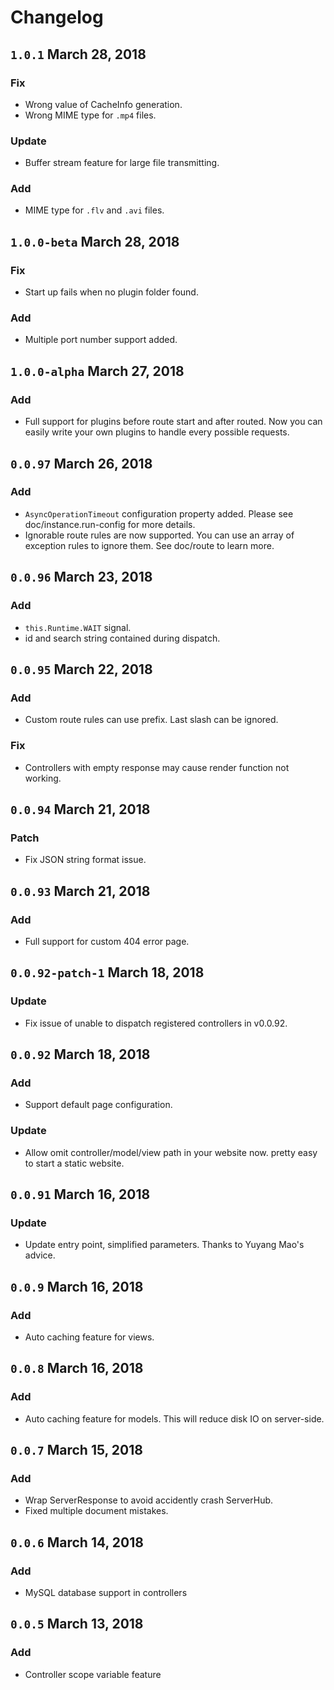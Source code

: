 # Changelog

## `1.0.1` March 28, 2018

### Fix

- Wrong value of CacheInfo generation.
- Wrong MIME type for `.mp4` files.

### Update

- Buffer stream feature for large file transmitting.

### Add

- MIME type for `.flv` and `.avi` files.

## `1.0.0-beta` March 28, 2018

### Fix

- Start up fails when no plugin folder found.

### Add

- Multiple port number support added.


## `1.0.0-alpha` March 27, 2018

### Add

- Full support for plugins before route start and after routed. Now you can easily write your own plugins to handle every possible requests.

## `0.0.97` March 26, 2018

### Add

- `AsyncOperationTimeout` configuration property added. Please see doc/instance.run-config for more details.
- Ignorable route rules are now supported. You can use an array of exception rules to ignore them. See doc/route to learn more.

## `0.0.96` March 23, 2018

### Add

- `this.Runtime.WAIT` signal.
- id and search string contained during dispatch.

## `0.0.95` March 22, 2018

### Add

- Custom route rules can use prefix. Last slash can be ignored.

### Fix

- Controllers with empty response may cause render function not working.

## `0.0.94` March 21, 2018

### Patch

- Fix JSON string format issue.

## `0.0.93` March 21, 2018

### Add

- Full support for custom 404 error page.

## `0.0.92-patch-1` March 18, 2018

### Update

- Fix issue of unable to dispatch registered controllers in v0.0.92.

## `0.0.92` March 18, 2018

### Add

- Support default page configuration.

### Update

- Allow omit controller/model/view path in your website now. pretty easy to start a static website.

## `0.0.91` March 16, 2018

### Update

- Update entry point, simplified parameters. Thanks to Yuyang Mao's advice.

## `0.0.9` March 16, 2018

### Add

- Auto caching feature for views.

## `0.0.8` March 16, 2018

### Add

- Auto caching feature for models. This will reduce disk IO on server-side.

## `0.0.7` March 15, 2018

### Add

- Wrap ServerResponse to avoid accidently crash ServerHub.
- Fixed multiple document mistakes.

## `0.0.6` March 14, 2018

### Add

- MySQL database support in controllers

## `0.0.5` March 13, 2018

### Add

- Controller scope variable feature